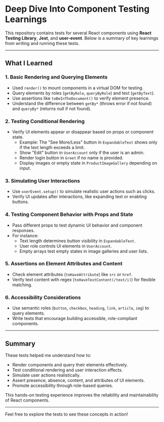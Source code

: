 # Deep Dive Into Component Testing Learnings

This repository contains tests for several React components using **React Testing Library**, **Jest**, and **user-event**. Below is a summary of key learnings from writing and running these tests.

---

## What I Learned

### 1. Basic Rendering and Querying Elements

- Used `render()` to mount components in a virtual DOM for testing.
- Query elements by roles (`getByRole`, `queryByRole`) and text (`getByText`).
- Use assertions like `toBeInTheDocument()` to verify element presence.
- Understand the difference between `getBy*` (throws error if not found) and `queryBy*` (returns null if not found).

### 2. Testing Conditional Rendering

- Verify UI elements appear or disappear based on props or component state.
  - Example: The "See More/Less" button in `ExpandableText` shows only if the text length exceeds a limit.
  - Show "Edit" button in `UserAccount` only if the user is an admin.
  - Render login button in `Greet` if no name is provided.
  - Display images or empty state in `ProductImageGallery` depending on input.

### 3. Simulating User Interactions

- Use `userEvent.setup()` to simulate realistic user actions such as clicks.
- Verify UI updates after interactions, like expanding text or enabling buttons.

### 4. Testing Component Behavior with Props and State

- Pass different props to test dynamic UI behavior and component responses.
- For instance:
  - Text length determines button visibility in `ExpandableText`.
  - User role controls UI elements in `UserAccount`.
  - Empty arrays test empty states in image galleries and user lists.

### 5. Assertions on Element Attributes and Content

- Check element attributes (`toHaveAttribute`) like `src` or `href`.
- Verify text content with regex (`toHaveTextContent(/text/i)`) for flexible matching.

### 6. Accessibility Considerations

- Use semantic roles (`button`, `checkbox`, `heading`, `link`, `article`, `img`) to query elements.
- Write tests that encourage building accessible, role-compliant components.

---

## Summary

These tests helped me understand how to:

- Render components and query their elements effectively.
- Test conditional rendering and user interaction effects.
- Simulate user actions realistically.
- Assert presence, absence, content, and attributes of UI elements.
- Promote accessibility through role-based queries.

This hands-on testing experience improves the reliability and maintainability of React components.

---

Feel free to explore the tests to see these concepts in action!
